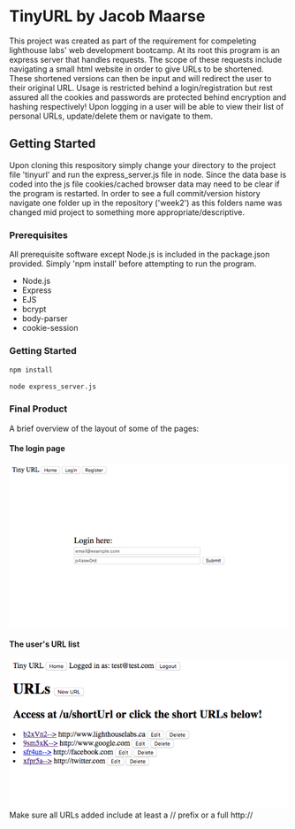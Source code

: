 # TinyURL by Jacob Maarse

This project was created as part of the requirement for compeleting lighthouse labs' web development bootcamp. At its root this program is an express server that handles requests. The scope of these requests include navigating a small html website in order to give URLs to be shortened. These shortened versions can then be input and will redirect the user to their original URL. Usage is restricted behind a login/registration but rest assured all the cookies and passwords are protected behind encryption and hashing respectively! Upon logging in a user will be able to view their list of personal URLs, update/delete them or navigate to them.

## Getting Started

Upon cloning this respository simply change your directory to the project file 'tinyurl' and run the express_server.js file in node. Since the data base is coded into the js file cookies/cached browser data may need to be clear if the program is restarted. In order to see a full commit/version history navigate one folder up in the repository ('week2') as this folders name was changed mid project to something more appropriate/descriptive.

### Prerequisites

All prerequisite software except Node.js is included in the package.json provided. Simply 'npm install' before attempting to run the program.
- Node.js
- Express
- EJS
- bcrypt
- body-parser
- cookie-session

### Getting Started

```
npm install
```
```
node express_server.js
```
### Final Product

A brief overview of the layout of some of the pages:
#### The login page
!["Screenshot of login page"](https://github.com/maarsej/week2/blob/master/tinyurl/docs/Screen%20Shot%202018-03-21%20at%204.15.32%20PM.png?raw=true)
#### The user's URL list
!["Example of how a users URL list could look "](https://github.com/maarsej/week2/blob/master/tinyurl/docs/Screen%20Shot%202018-03-21%20at%204.19.22%20PM.png?raw=true)
Make sure all URLs added include at least a  // prefix or a full http://

